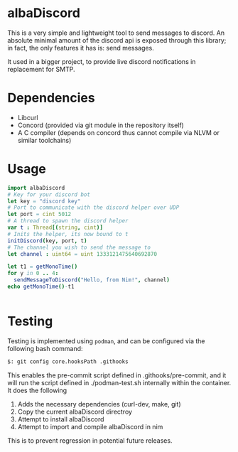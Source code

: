 # albaDiscord

This is a very simple and lightweight tool to send messages to discord. An absolute minimal amount of the discord api is exposed through this library; in fact, the only features it has is: send messages.

It used in a bigger project, to provide live discord notifications in replacement for SMTP.  

# Dependencies 

- Libcurl
- Concord (provided via git module in the repository itself)
- A C compiler (depends on concord thus cannot compile via NLVM or similar toolchains)

# Usage

```nim
import albaDiscord
# Key for your discord bot
let key = "discord key"
# Port to communicate with the discord helper over UDP
let port = cint 5012
# A thread to spawn the discord helper
var t : Thread[(string, cint)]
# Inits the helper, its now bound to t
initDiscord(key, port, t)
# The channel you wish to send the message to
let channel : uint64 = uint 1333121475640692870

let t1 = getMonoTime()
for y in 0 .. 4:
  sendMessageToDiscord("Hello, from Nim!", channel)
echo getMonoTime()-t1
```
```
```


# Testing
Testing is implemented using `podman`, and can be configured via the following bash command:
```sh
$: git config core.hooksPath .githooks
```

This enables the pre-commit script defined in .githooks/pre-commit, and it will run the script defined in ./podman-test.sh internally within the container. It does the following

1. Adds the necessary dependencies (curl-dev, make, git)
2. Copy the current albaDiscord directroy
3. Attempt to install albaDiscord
4. Attempt to import and compile albaDiscord in nim

This is to prevent regression in potential future releases.
